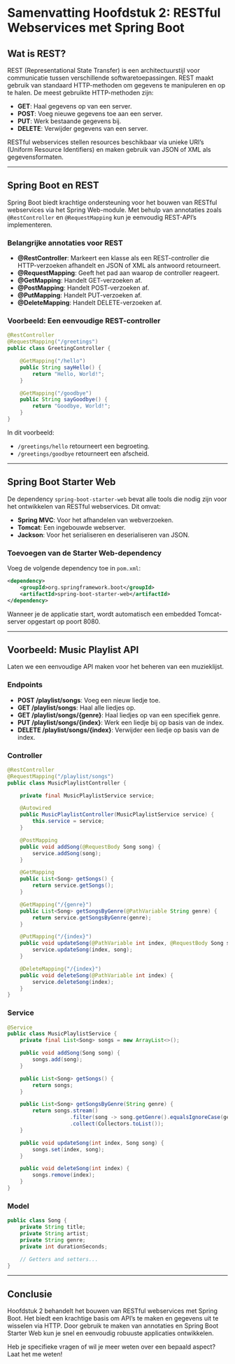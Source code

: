 # Samenvatting Hoofdstuk 2: RESTful Webservices met Spring Boot

## Wat is REST?

REST (Representational State Transfer) is een architectuurstijl voor communicatie tussen verschillende softwaretoepassingen. REST maakt gebruik van standaard HTTP-methoden om gegevens te manipuleren en op te halen. De meest gebruikte HTTP-methoden zijn:

- **GET**: Haal gegevens op van een server.
- **POST**: Voeg nieuwe gegevens toe aan een server.
- **PUT**: Werk bestaande gegevens bij.
- **DELETE**: Verwijder gegevens van een server.

RESTful webservices stellen resources beschikbaar via unieke URI’s (Uniform Resource Identifiers) en maken gebruik van JSON of XML als gegevensformaten.

---

## Spring Boot en REST

Spring Boot biedt krachtige ondersteuning voor het bouwen van RESTful webservices via het Spring Web-module. Met behulp van annotaties zoals `@RestController` en `@RequestMapping` kun je eenvoudig REST-API’s implementeren.

### Belangrijke annotaties voor REST

- **@RestController**: Markeert een klasse als een REST-controller die HTTP-verzoeken afhandelt en JSON of XML als antwoord retourneert.
- **@RequestMapping**: Geeft het pad aan waarop de controller reageert.
- **@GetMapping**: Handelt GET-verzoeken af.
- **@PostMapping**: Handelt POST-verzoeken af.
- **@PutMapping**: Handelt PUT-verzoeken af.
- **@DeleteMapping**: Handelt DELETE-verzoeken af.

### Voorbeeld: Een eenvoudige REST-controller

```java
@RestController
@RequestMapping("/greetings")
public class GreetingController {

    @GetMapping("/hello")
    public String sayHello() {
        return "Hello, World!";
    }

    @GetMapping("/goodbye")
    public String sayGoodbye() {
        return "Goodbye, World!";
    }
}
```

In dit voorbeeld:

- `/greetings/hello` retourneert een begroeting.
- `/greetings/goodbye` retourneert een afscheid.

---

## Spring Boot Starter Web

De dependency `spring-boot-starter-web` bevat alle tools die nodig zijn voor het ontwikkelen van RESTful webservices. Dit omvat:

- **Spring MVC**: Voor het afhandelen van webverzoeken.
- **Tomcat**: Een ingebouwde webserver.
- **Jackson**: Voor het serialiseren en deserialiseren van JSON.

### Toevoegen van de Starter Web-dependency

Voeg de volgende dependency toe in `pom.xml`:

```xml
<dependency>
    <groupId>org.springframework.boot</groupId>
    <artifactId>spring-boot-starter-web</artifactId>
</dependency>
```

Wanneer je de applicatie start, wordt automatisch een embedded Tomcat-server opgestart op poort 8080.

---

## Voorbeeld: Music Playlist API

Laten we een eenvoudige API maken voor het beheren van een muzieklijst.

### Endpoints

- **POST /playlist/songs**: Voeg een nieuw liedje toe.
- **GET /playlist/songs**: Haal alle liedjes op.
- **GET /playlist/songs/{genre}**: Haal liedjes op van een specifiek genre.
- **PUT /playlist/songs/{index}**: Werk een liedje bij op basis van de index.
- **DELETE /playlist/songs/{index}**: Verwijder een liedje op basis van de index.

### Controller

```java
@RestController
@RequestMapping("/playlist/songs")
public class MusicPlaylistController {

    private final MusicPlaylistService service;

    @Autowired
    public MusicPlaylistController(MusicPlaylistService service) {
        this.service = service;
    }

    @PostMapping
    public void addSong(@RequestBody Song song) {
        service.addSong(song);
    }

    @GetMapping
    public List<Song> getSongs() {
        return service.getSongs();
    }

    @GetMapping("/{genre}")
    public List<Song> getSongsByGenre(@PathVariable String genre) {
        return service.getSongsByGenre(genre);
    }

    @PutMapping("/{index}")
    public void updateSong(@PathVariable int index, @RequestBody Song song) {
        service.updateSong(index, song);
    }

    @DeleteMapping("/{index}")
    public void deleteSong(@PathVariable int index) {
        service.deleteSong(index);
    }
}
```

### Service

```java
@Service
public class MusicPlaylistService {
    private final List<Song> songs = new ArrayList<>();

    public void addSong(Song song) {
        songs.add(song);
    }

    public List<Song> getSongs() {
        return songs;
    }

    public List<Song> getSongsByGenre(String genre) {
        return songs.stream()
                    .filter(song -> song.getGenre().equalsIgnoreCase(genre))
                    .collect(Collectors.toList());
    }

    public void updateSong(int index, Song song) {
        songs.set(index, song);
    }

    public void deleteSong(int index) {
        songs.remove(index);
    }
}
```

### Model

```java
public class Song {
    private String title;
    private String artist;
    private String genre;
    private int durationSeconds;

    // Getters and setters...
}
```

---

## Conclusie

Hoofdstuk 2 behandelt het bouwen van RESTful webservices met Spring Boot. Het biedt een krachtige basis om API’s te maken en gegevens uit te wisselen via HTTP. Door gebruik te maken van annotaties en Spring Boot Starter Web kun je snel en eenvoudig robuuste applicaties ontwikkelen.

Heb je specifieke vragen of wil je meer weten over een bepaald aspect? Laat het me weten!